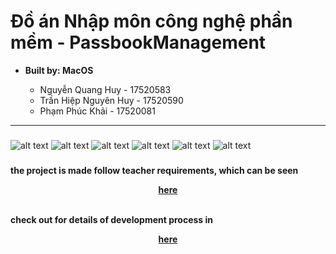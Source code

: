 # **Đồ án Nhập môn công nghệ phần mềm - PassbookManagement**
 * __Built by: MacOS__
 
   * Nguyễn Quang Huy - 17520583
   * Trần Hiệp Nguyên Huy - 17520590
   * Phạm Phúc Khải - 17520081
---
###
![alt text](https://github.com/huynguyen1999kh/PassbookManagement/blob/master/MainProgram/Resources/Openning.PNG)
![alt text](https://github.com/huynguyen1999kh/PassbookManagement/blob/master/MainProgram/Resources/Page1.PNG)
![alt text](https://github.com/huynguyen1999kh/PassbookManagement/blob/master/MainProgram/Resources/Page2.PNG)
![alt text](https://github.com/huynguyen1999kh/PassbookManagement/blob/master/MainProgram/Resources/Page3.PNG)
![alt text](https://github.com/huynguyen1999kh/PassbookManagement/blob/master/MainProgram/Resources/Page4.PNG)
![alt text](https://github.com/huynguyen1999kh/PassbookManagement/blob/master/MainProgram/Resources/Page5.PNG)
###
<summary><strong>the project is made follow teacher requirements, which can be seen <p align="center"><a href="https://github.com/huynguyen1999kh/PassbookManagement/blob/master/MainProgram/Resources/Danhsachdoan.doc">here</a></p>
 </strong></summary> <br>
<summary><strong>check out for details of development process in <p align="center"><a href="https://github.com/huynguyen1999kh/PassbookManagement/blob/master/Report_Final.docx">here</a></p></strong></summary>
